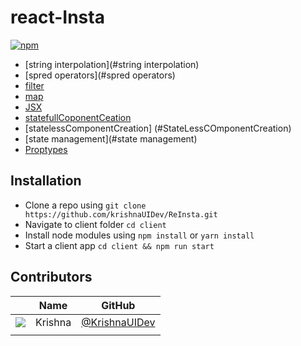 # react-Insta

[![npm](https://img.shields.io/npm/v/@fortawesome/react-fontawesome.svg?style=flat-square)](https://www.npmjs.com/package/@fortawesome/react-fontawesome)

- [string interpolation](#string interpolation)
- [spred operators](#spred operators)
- [filter](#filter)
- [map](#map)
- [JSX](#JSX)
- [statefullCoponentCeation](#statefullCmponentCeation)
- [statelessComponentCreation] (#StateLessCOmponentCreation)
- [state management](#state management)
- [Proptypes](#Proptypes)


## Installation

- Clone a repo using `git clone https://github.com/krishnaUIDev/ReInsta.git`
- Navigate to client folder `cd client`
- Install node modules using `npm install` or `yarn install`
- Start a client app `cd client && npm run start`


## Contributors

|                                                            | Name           | GitHub                                             |
| :--------------------------------------------------------: | -------------- | -------------------------------------------------- |
| <img src="https://github.com/KrishnaUIDev.png?size=72" /> | Krishna | [@KrishnaUIDev](https://github.com/KrishnaUIDev)
|           |
